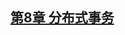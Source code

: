 


## [第8章 分布式事务](docs/第8章%20分布式事务.md "第8章 分布式事务")


































































